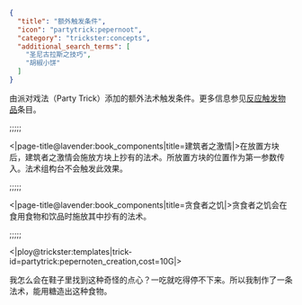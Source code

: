 ```json
{
  "title": "额外触发条件",
  "icon": "partytrick:pepernoot",
  "category": "trickster:concepts",
  "additional_search_terms": [
    "圣尼古拉斯之技巧",
    "胡椒小饼"
  ]
}
```

由派对戏法（Party Trick）添加的额外法术触发条件。更多信息参见[反应触发物品](^trickster:concepts/trigger_items)条目。

;;;;;

<|page-title@lavender:book_components|title=建筑者之激情|>在放置方块后，建筑者之激情会施放方块上抄有的法术。所放置方块的位置作为第一参数传入。法术组构台不会触发此效果。

;;;;;

<|page-title@lavender:book_components|title=贪食者之饥|>贪食者之饥会在食用食物和饮品时施放其中抄有的法术。

;;;;;

<|ploy@trickster:templates|trick-id=partytrick:pepernoten_creation,cost=10G|>

我怎么会在鞋子里找到这种奇怪的点心？一吃就吃得停不下来。所以我制作了一条法术，能用糖造出这种食物。
